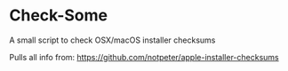 # Check-Some
A small script to check OSX/macOS installer checksums

Pulls all info from:  https://github.com/notpeter/apple-installer-checksums
